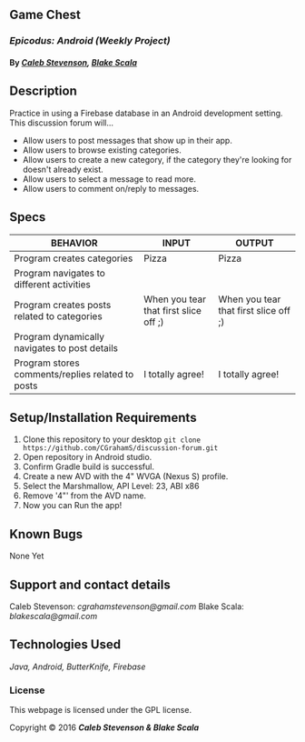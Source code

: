 ## Game Chest
### _Epicodus: Android (Weekly Project)_

#### By _[**Caleb Stevenson**](https://github.com/CGrahamS), [**Blake Scala**](https://github.com/blakescala)_

## Description

Practice in using a Firebase database in an Android development setting.
This discussion forum will...

* Allow users to post messages that show up in their app.
* Allow users to browse existing categories.
* Allow users to create a new category, if the category they're looking for doesn't already exist.
* Allow users to select a message to read more.
* Allow users to comment on/reply to messages.

## Specs

| BEHAVIOR                                                | INPUT    | OUTPUT   |
|---------------------------------------------------------|----------|----------|
| Program creates categories                              |  Pizza   |  Pizza   |
| Program navigates to different activities               |          |          |
| Program creates posts related to categories             |  When you tear that first slice off ;) |  When you tear that first slice off ;) |
| Program dynamically navigates to post details           |          |          |
| Program stores comments/replies related to posts        |  I totally agree! | I totally agree! |       

## Setup/Installation Requirements

1. Clone this repository to your desktop `git clone https://github.com/CGrahamS/discussion-forum.git`
2. Open repository in Android studio.
3. Confirm Gradle build is successful.
4. Create a new AVD with the 4" WVGA (Nexus S) profile.
5. Select the Marshmallow, API Level: 23, ABI x86
6. Remove '4"' from the AVD name.
7. Now you can Run the app!

## Known Bugs

None Yet

## Support and contact details

Caleb Stevenson: _cgrahamstevenson@gmail.com_
Blake Scala: _blakescala@gmail.com_

## Technologies Used

_Java,
Android,
ButterKnife,
Firebase_

### License

This webpage is licensed under the GPL license.

Copyright &copy; 2016 **_Caleb Stevenson &amp; Blake Scala_**
